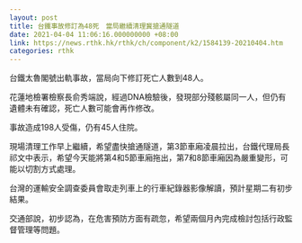 ```yaml
---
layout: post
title: 台鐵事故修訂為48死　當局繼續清理冀搶通隧道
date: 2021-04-04 11:06:16.000000000 +08:00
link: https://news.rthk.hk/rthk/ch/component/k2/1584139-20210404.htm
categories: rthk
---
```


台鐵太魯閣號出軌事故，當局向下修訂死亡人數到48人。

花蓮地檢署檢察長俞秀端說，經過DNA檢驗後，發現部分殘骸屬同一人，但仍有遺體未有確認，死亡人數可能會再作修改。

事故造成198人受傷，仍有45人住院。

現場清理工作早上繼續，希望盡快搶通隧道，第3節車廂凌晨拉出，台鐵代理局長祁文中表示，希望今天能將第4和5節車廂拖出，第7和8節車廂因為嚴重變形，可能以切割方式處理。

台灣的運輸安全調查委員會取走列車上的行車紀錄器影像解讀，預計星期二有初步結果。

交通部說，初步認為，在危害預防方面有疏忽，希望兩個月內完成檢討包括行政監督管理等問題。
